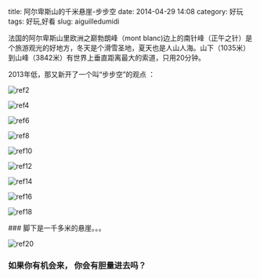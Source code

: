 title: 阿尔卑斯山的千米悬崖-步步空
date: 2014-04-29 14:08
category: 好玩
tags: 好玩,好看
slug: aiguilledumidi


法国的阿尔卑斯山里欧洲之巅勃朗峰（mont blanc)边上的南针峰（正午之针）是个旅游观光的好地方，冬天是个滑雪圣地，夏天也是人山人海。山下（1035米）到山峰（3842米）有世界上垂直距离最大的索道，只用20分钟。

2013年低，那又新开了一个叫“步步空”的观点 ：


![ref2][ref2]






![ref4][ref4]






![ref6][ref6]





![ref8][ref8]





![ref10][ref10]






![ref12][ref12]





![ref14][ref14]






![ref16][ref16]






![ref18][ref18]




### 脚下是一千多米的悬崖。。。



![ref20][ref20]


### 如果你有机会来， 你会有胆量进去吗？




[ref1]: http://www.compagniedumontblanc.co.uk/step-void-7366

[ref2]: http://cdn.viralnova.com/wp-content/uploads/2014/04/1-YMa0Mw2.jpg

[ref3]: http://www.reddit.com/user/IWeedWeed

[ref4]: http://cdn.viralnova.com/wp-content/uploads/2014/04/2-wgZ99OJ.jpg

[ref5]: http://www.reddit.com/user/IWeedWeed

[ref6]: http://cdn.viralnova.com/wp-content/uploads/2014/04/3-djHDPkb.jpg

[ref7]: http://www.reddit.com/user/IWeedWeed

[ref8]: http://cdn.viralnova.com/wp-content/uploads/2014/04/4-TyYdVtP.jpg

[ref9]: http://www.reddit.com/user/IWeedWeed

[ref10]: http://cdn.viralnova.com/wp-content/uploads/2014/04/5-y7q9tBR.jpg

[ref11]: http://www.reddit.com/user/IWeedWeed

[ref12]: http://cdn.viralnova.com/wp-content/uploads/2014/04/mont-blanc.jpg

[ref13]: http://www.reddit.com/user/IWeedWeed

[ref14]: http://cdn.viralnova.com/wp-content/uploads/2014/04/mont-blanc2.jpg

[ref15]: http://news.yahoo.com/glass-bottom-viewing-platform-opens-alps-172816552.html

[ref16]: http://cdn.viralnova.com/wp-content/uploads/2014/04/mont-blanc3.jpg

[ref17]: http://news.yahoo.com/glass-bottom-viewing-platform-opens-alps-172816552.html

[ref18]: http://cdn.viralnova.com/wp-content/uploads/2014/04/mont-blanc4.jpg

[ref19]: http://news.yahoo.com/glass-bottom-viewing-platform-opens-alps-172816552.html

[ref20]: http://cdn.viralnova.com/wp-content/uploads/2014/04/viewing.jpg

[ref21]: http://news.yahoo.com/glass-bottom-viewing-platform-opens-alps-172816552.html

[ref22]: http://www.reddit.com/r/pics/comments/246hnd/would_you/

[ref23]: http://www.viralnova.com/dirtiest-man-in-europe/

[ref24]: http://www.viralnova.com/hilarious-signs/

